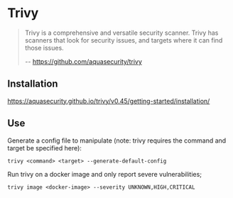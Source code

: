 # Trivy


> Trivy is a comprehensive and versatile security scanner. Trivy has scanners that look for security issues, and targets where it can find those issues.
>
> -- https://github.com/aquasecurity/trivy

## Installation

https://aquasecurity.github.io/trivy/v0.45/getting-started/installation/

## Use

Generate a config file to manipulate (note: trivy requires the command and target be specified here):
```
trivy <command> <target> --generate-default-config
```

Run trivy on a docker image and only report severe vulnerabilities;
```
trivy image <docker-image> --severity UNKNOWN,HIGH,CRITICAL
```

